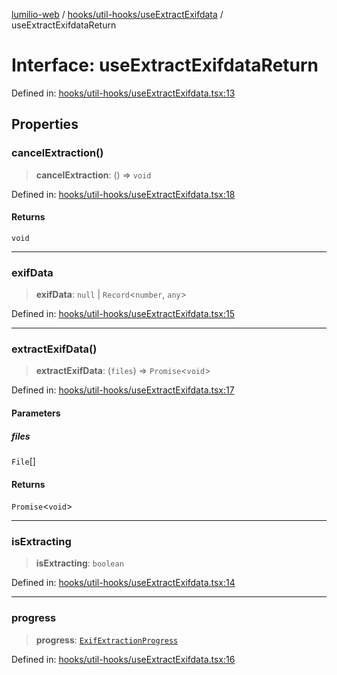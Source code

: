[lumilio-web](../../../../modules.md) / [hooks/util-hooks/useExtractExifdata](../index.md) / useExtractExifdataReturn

# Interface: useExtractExifdataReturn

Defined in: [hooks/util-hooks/useExtractExifdata.tsx:13](https://github.com/EdwinZhanCN/Lumilio-Photos/blob/33fe9d3b91b52951162b2ea4b3fdca9bdb6bd277/web/src/hooks/util-hooks/useExtractExifdata.tsx#L13)

## Properties

### cancelExtraction()

> **cancelExtraction**: () => `void`

Defined in: [hooks/util-hooks/useExtractExifdata.tsx:18](https://github.com/EdwinZhanCN/Lumilio-Photos/blob/33fe9d3b91b52951162b2ea4b3fdca9bdb6bd277/web/src/hooks/util-hooks/useExtractExifdata.tsx#L18)

#### Returns

`void`

***

### exifData

> **exifData**: `null` \| `Record`\<`number`, `any`\>

Defined in: [hooks/util-hooks/useExtractExifdata.tsx:15](https://github.com/EdwinZhanCN/Lumilio-Photos/blob/33fe9d3b91b52951162b2ea4b3fdca9bdb6bd277/web/src/hooks/util-hooks/useExtractExifdata.tsx#L15)

***

### extractExifData()

> **extractExifData**: (`files`) => `Promise`\<`void`\>

Defined in: [hooks/util-hooks/useExtractExifdata.tsx:17](https://github.com/EdwinZhanCN/Lumilio-Photos/blob/33fe9d3b91b52951162b2ea4b3fdca9bdb6bd277/web/src/hooks/util-hooks/useExtractExifdata.tsx#L17)

#### Parameters

##### files

`File`[]

#### Returns

`Promise`\<`void`\>

***

### isExtracting

> **isExtracting**: `boolean`

Defined in: [hooks/util-hooks/useExtractExifdata.tsx:14](https://github.com/EdwinZhanCN/Lumilio-Photos/blob/33fe9d3b91b52951162b2ea4b3fdca9bdb6bd277/web/src/hooks/util-hooks/useExtractExifdata.tsx#L14)

***

### progress

> **progress**: [`ExifExtractionProgress`](../type-aliases/ExifExtractionProgress.md)

Defined in: [hooks/util-hooks/useExtractExifdata.tsx:16](https://github.com/EdwinZhanCN/Lumilio-Photos/blob/33fe9d3b91b52951162b2ea4b3fdca9bdb6bd277/web/src/hooks/util-hooks/useExtractExifdata.tsx#L16)
